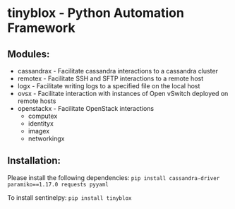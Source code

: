 # tinyblox - Python Automation Framework

## Modules:
* cassandrax - Facilitate cassandra interactions to a cassandra cluster
* remotex - Facilitate SSH and SFTP interactions to a remote host
* logx - Facilitate writing logs to a specified file on the local host
* ovsx - Facilitate interaction with instances of Open vSwitch deployed on remote hosts
* openstackx - Facilitate OpenStack interactions
    * computex
    * identityx
    * imagex
    * networkingx



## Installation:

Please install the following dependencies:
`pip install cassandra-driver paramiko==1.17.0 requests pyyaml`


To install sentinelpy:
`pip install tinyblox`